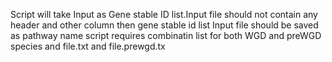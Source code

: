 Script will take Input as Gene stable ID list.Input file should not contain any header and other column then gene stable id list
Input file should be saved as pathway name 
script requires combinatin list for both WGD and preWGD species and file.txt and file.prewgd.tx

